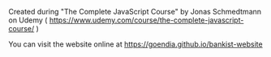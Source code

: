 Created during "The Complete JavaScript Course" by Jonas Schmedtmann on Udemy ( https://www.udemy.com/course/the-complete-javascript-course/ )

You can visit the website online at https://goendia.github.io/bankist-website
